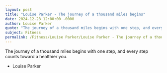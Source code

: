 ```yaml
---
layout: post
title: "Louise Parker - The journey of a thousand miles begins"
date: 2024-12-28 12:00:00 -0000
author: Louise Parker
quote: "The journey of a thousand miles begins with one step, and every step counts toward a healthier you."
subject: Fitness
permalink: /Fitness/Louise Parker/Louise Parker - The journey of a thousand miles begins
---
```


The journey of a thousand miles begins with one step, and every step counts toward a healthier you.

- Louise Parker
